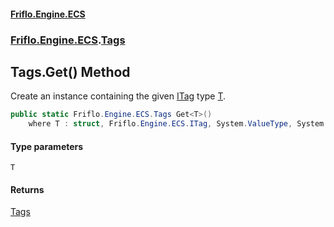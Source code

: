 #### [Friflo.Engine.ECS](index.md 'index')
### [Friflo.Engine.ECS](Friflo.Engine.ECS.md 'Friflo.Engine.ECS').[Tags](Tags.md 'Friflo.Engine.ECS.Tags')

## Tags.Get<T>() Method

Create an instance containing the given [ITag](ITag.md 'Friflo.Engine.ECS.ITag') type [T](Tags.Get_T_().md#Friflo.Engine.ECS.Tags.Get_T_().T 'Friflo.Engine.ECS.Tags.Get<T>().T').

```csharp
public static Friflo.Engine.ECS.Tags Get<T>()
    where T : struct, Friflo.Engine.ECS.ITag, System.ValueType, System.ValueType;
```
#### Type parameters

<a name='Friflo.Engine.ECS.Tags.Get_T_().T'></a>

`T`

#### Returns
[Tags](Tags.md 'Friflo.Engine.ECS.Tags')